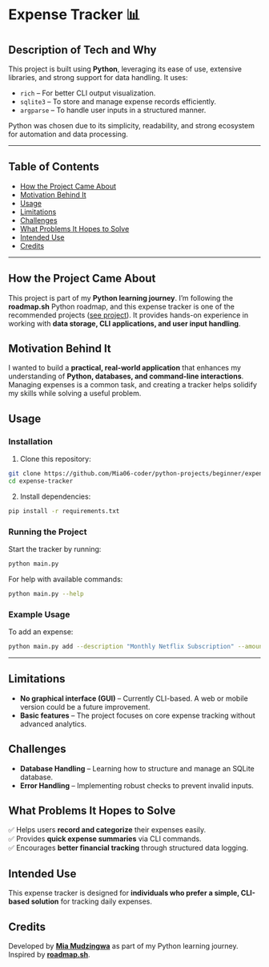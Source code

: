 # **Expense Tracker** 📊

## **Description of Tech and Why**

This project is built using **Python**, leveraging its ease of use, extensive libraries, and strong support for data handling. It uses:

- `rich` – For better CLI output visualization.
- `sqlite3` – To store and manage expense records efficiently.
- `argparse` – To handle user inputs in a structured manner.

Python was chosen due to its simplicity, readability, and strong ecosystem for automation and data processing.

---

## **Table of Contents**

- [How the Project Came About](#how-the-project-came-about)
- [Motivation Behind It](#motivation-behind-it)
- [Usage](#usage)
- [Limitations](#limitations)
- [Challenges](#challenges)
- [What Problems It Hopes to Solve](#what-problems-it-hopes-to-solve)
- [Intended Use](#intended-use)
- [Credits](#credits)

---

## **How the Project Came About**

This project is part of my **Python learning journey**. I’m following the **roadmap.sh** Python roadmap, and this expense tracker is one of the recommended projects ([see project](https://roadmap.sh/projects/expense-tracker)). It provides hands-on experience in working with **data storage, CLI applications, and user input handling**.

## **Motivation Behind It**

I wanted to build a **practical, real-world application** that enhances my understanding of **Python, databases, and command-line interactions**. Managing expenses is a common task, and creating a tracker helps solidify my skills while solving a useful problem.

## **Usage**

### **Installation**

1. Clone this repository:

```sh
git clone https://github.com/Mia06-coder/python-projects/beginner/expense-tracker.git
cd expense-tracker
```

2. Install dependencies:

```sh
pip install -r requirements.txt
```

### **Running the Project**

Start the tracker by running:

```sh
python main.py
```

For help with available commands:

```sh
python main.py --help
```

### **Example Usage**

To add an expense:

```bash
python main.py add --description "Monthly Netflix Subscription" --amount 15.99
```

---

## **Limitations**

- **No graphical interface (GUI)** – Currently CLI-based. A web or mobile version could be a future improvement.
- **Basic features** – The project focuses on core expense tracking without advanced analytics.

## **Challenges**

- **Database Handling** – Learning how to structure and manage an SQLite database.
- **Error Handling** – Implementing robust checks to prevent invalid inputs.

## **What Problems It Hopes to Solve**

✅ Helps users **record and categorize** their expenses easily.  
✅ Provides **quick expense summaries** via CLI commands.  
✅ Encourages **better financial tracking** through structured data logging.

## **Intended Use**

This expense tracker is designed for **individuals who prefer a simple, CLI-based solution** for tracking daily expenses.

## **Credits**

Developed by **[Mia Mudzingwa](https://linkedin.com/in/mia-mudzingwa)** as part of my Python learning journey.  
Inspired by **[roadmap.sh](https://roadmap.sh/projects/expense-tracker)**.
